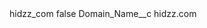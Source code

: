 <?xml version="1.0" encoding="UTF-8"?>
<CustomMetadata xmlns="http://soap.sforce.com/2006/04/metadata" xmlns:xsi="http://www.w3.org/2001/XMLSchema-instance" xmlns:xsd="http://www.w3.org/2001/XMLSchema">
    <label>hidzz_com</label>
    <protected>false</protected>
    <values>
        <field>Domain_Name__c</field>
        <value xsi:type="xsd:string">hidzz.com</value>
    </values>
</CustomMetadata>
